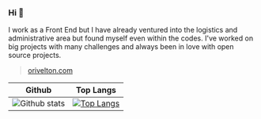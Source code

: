 ### Hi 👋



I work as a Front End but I have already ventured into the logistics and administrative area but found myself even within the codes. I've worked on big projects with many challenges and always been in love with open source projects.

> [orivelton.com](https://orivelton.com/)



Github | Top Langs
--- | ---
![Github stats](https://github-readme-stats.vercel.app/api?username=orivelton&count_private=true&show_icons=true&theme=dark) | [![Top Langs](https://github-readme-stats.vercel.app/api/top-langs/?username=orivelton&hide=php&theme=dark)](https://github.com/orivelton)

